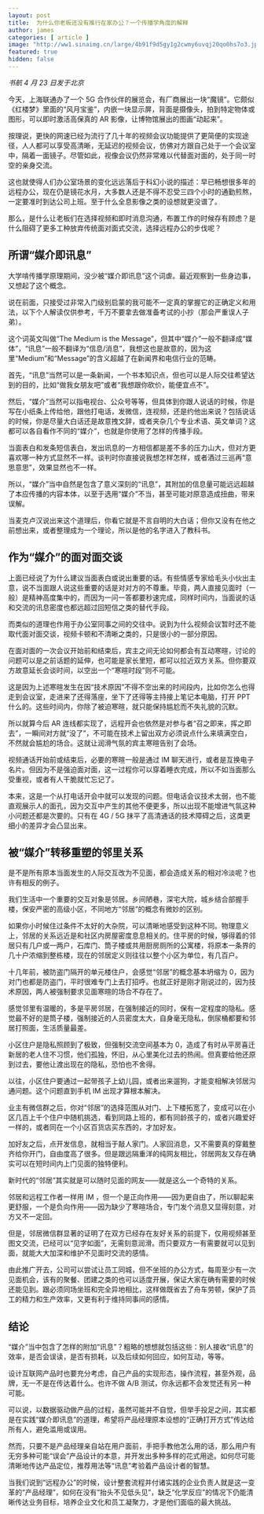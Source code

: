 ```yaml
---
layout: post
title:  为什么你老板还没有推行在家办公？一个传播学角度的解释
author: james
categories: [ article ]
image: "http://ww1.sinaimg.cn/large/4b91f9d5gy1g2cwmy6uvqj20qo0hs7o3.jpg"
featured: true
hidden: false
---
```






*书航 4 月 23 日发于北京*

今天，上海联通办了一个 5G 合作伙伴的展览会，有厂商展出一块“魔镜”。它颇似《红楼梦》里面的“风月宝鉴”，内嵌一块显示屏，背面是摄像头，拍到特定物体或图形，可以即时激活高保真的 AR 影像，让博物馆展出的图画“动起来”。

按理说，更快的网速已经为流行了几十年的视频会议功能提供了更简便的实现途径，人人都可以享受高清晰，无延迟的视频会议，仿佛对方跟自己处于一个会议室中，隔着一面镜子。尽管如此，视像会议仍然非常难以代替面对面的，处于同一时空的亲身交流。

这也就使得人们办公室场景的变化远远落后于科幻小说的描述：早已畅想很多年的远程办公，现在仍是镜花水月，大多数人还是不得不忍受三四个小时的通勤煎熬，一定要准时到达公司上班。至于什么全息影像之类的设想就更没谱了。

那么，是什么让老板们在选择视频和即时消息沟通，布置工作的时候存有顾虑？是什么阻碍了更多工种放弃传统面对面式交流，选择远程办公的步伐呢？

## 所谓“媒介即讯息”

大学啃传播学原理期间，没少被“媒介即讯息”这个词虐。最近观察到一些身边事，又想起了这个概念。

说在前面，只接受过非常入门级别启蒙的我可能不一定真的掌握它的正确定义和用法，以下个人解读仅供参考，千万不要拿去做准备考试的小抄（那会严重误人子弟）。

这个词英文叫做“The Medium is the Message”，但其中“媒介”一般不翻译成“媒体”，“讯息”一般不翻译为“信息/消息”，我想这也是故意的，因为这里“Medium”和“Message”的含义超越了在新闻界和电信行业的范畴。

首先，“讯息”当然可以是一条新闻，一个书本知识点，但也可以是人际交往希望达到的目的，比如“做我女朋友吧”或者“我想跟你砍价，能便宜点不”。

然后，“媒介”当然可以指电视台、公众号等等，但具体到你跟人说话的时候，你是写在小纸条上传给他，跟他打电话，发微信，连视频，还是约他出来说？包括说话的时候，你是尽量大白话还是故意拽文辞，或者夹杂几个专业术语、英文单词？这都可以各自看作不同的“媒介”，也就是你使用了怎样的传播手段。

当面表白和发条短信表白，发出讯息的一方相信都是差不多的压力山大，但对方更喜欢哪一种方式显然不一样。谈判时你直接说我想怎样怎样，或者酒过三巡再“意思意思”，效果显然也不一样。

所以，“媒介”当中自然是包含了意义深刻的“讯息”，其附加的信息量可能远远超越了本应传播的内容本体，以至于选用“媒介”不当，甚至可能对原意造成扭曲，带来误解。

当麦克卢汉说出来这个道理后，你看它就是不言自明的大白话；但你又没有在他之前想出来，或者整理成为一个理论，所以是他的名字进入了教科书。

## 作为“媒介”的面对面交谈

上面已经说了为什么建议当面表白或说出重要的话。有些情感专家给毛头小伙出主意，说不当面跟人说这些重要的话是对对方的不尊重。毕竟，两人直接见面时（一般）是精神高度集中的，而因为一问一答都要秒速完成，同样时间内，当面说的话和交流的讯息密度也都远超过回短信之类的替代手段。

而类似的道理也作用于办公室同事之间的交往中。说到为什么视频会议暂时还不能取代面对面交谈，视频卡顿和不清晰之类的，只是很小的一部分原因。

在面对面的一次会议开始前和结束后，宾主之间无论如何都会有互动寒暄，讨论的问题可以是之前话题的延伸，也可能是家长里短，都可以拉近双方关系。但你要双方故意延长会谈时间，以空出一个“寒暄时段”则不可能。

这是因为上述寒暄发生在因“技术原因”不得不空出来的时间段内，比如你怎么也得走到会议室，走进来了还得落座，坐下了还得等主持接上笔记本电脑，打开 PPT 什么的。这些时间内，你除了被迫寒暄，就只能保持尴尬而不失礼貌的沉默。

所以就算今后 AR 连线都实现了，远程开会也依然是对参与者“召之即来，挥之即去”，一瞬间对方就“没了”，不可能在技术上留出双方必须说点什么来填满空白，不然就会尴尬的场合。这就让润滑气氛的宾主寒暄告别了会场。

视频通话开始前或结束后，必要的寒暄一般是通过 IM 聊天进行，或者是互换电子名片。但因为不是强迫面对面，这一过程你可以穿着睡衣完成，所以不如当面那么受重视，或者有人干脆就忙忘记了。

本来，这是一个从打电话开会中就可以发现的问题。但电话会议技术太弱，也不能直观展示人的面孔，因为交互中产生的其他不便更多，所以出现不能增进气氛这种小问题还都是次要的。只有在 4G / 5G 抹平了高清通话的技术障碍之后，这类更细小的差异才会凸显出来。

## 被“媒介”转移重塑的邻里关系

是不是所有原本当面发生的人际交互改为不见面，都会造成关系的相对冷淡呢？也许有相反的例子。

我们生活中一个重要的交互对象是邻居。乡间陋巷，深宅大院，城乡结合部握手楼，保安严密的高级小区，不同地方“邻居”的概念有微妙的区别。

如果你小时候住过条件不太好的大杂院，可以清晰地感受到这种不同。物理意义上，邻居的关系远近是和社区内房屋密度息息相关的。住平房的时候，够得着的邻居只有几户或一两户，石库门、筒子楼或共用厨房厕所的公寓楼，将原本一条界的几十户浓缩到整栋楼，现在的邻居定义则往往以整个小区为单位，有几百户。

十几年前，被防盗门隔开的单元楼住户，会感觉“邻居”的概念基本坍缩为 0，因为对门也都是防盗门，平时很难专门上去打招呼。也就正好是刚才刚说过的，因为技术原因，两人被强制要求见面寒暄的场合不存在了。

感觉邻里有温暖的，多是平房邻居，在强制接近的同时，保有一定程度的隐私。感觉最不好的是筒子楼，强制接近的人员密度太大，自身毫无隐私，倒尿桶都要和邻居打照面，生活质量最差。

小区住户是隐私照顾到了极致，但强制交流空间基本为 0，造成了有时从平房喜迁新居的老人住不习惯，他们孤独，怀旧，从心里美化过去的热闹。但真要给他还原到过去，要他让渡出现在的隐私，恐怕也不舍得。

以往，小区住户要通过一起带孩子上幼儿园，或者出来遛狗，才能变相解决邻居沟通问题。这个问题直到手机 IM 出现才算根本解决。

业主有微信群之后，你对“邻居”的选择范围从对门、上下楼拓宽了，变成可以在小区几百上千个住户中随机挑选，看到同路上班的，都有同龄孩子的，或者兴趣爱好一样的，或者同在一个小区百货店买东西的，才加好友。

加好友之后，点开发信息，就相当于敲人家门。人家回消息，又不需要真的穿戴整齐给你开门，自由度高了很多。但是跟远隔重洋的纯网友相比，邻居网友又存在确实可以在短时间内上门见面的独特便利。

新时代的“邻居”其实就是可以随时见面的网友——就是这么一个奇特的关系。

邻居和远程工作者一样用 IM ，但一个是正向作用——因为更自由了，所以聊起来更舒服，一个是负向作用——因为缺少了寒暄场合，专门发个消息又显得刻意，对方又不一定回。

但是，邻居微信群显著的证明了在双方已经存在友好关系的前提下，仅用视频甚至图文交流，已经可以“见字如面”，无需刻意润滑。而只要双方一有需要就可以见到面，就能大大加深和维护不见面时交流的感情。

由此推广开去，公司可以尝试让员工同城，但不坐班的办公方式，每周至少有一次见面机会，该有的聚餐、团建之类的也可以适度开展，保证大家在确有需要的时候还能见到。跟必须同场坐班和完全异地相比，这样做既省去了舟车劳顿，保护了员工的精力和生产效率，又更有利于维持同事间的感情。

## 结论

“媒介”当中包含了怎样的附加“讯息”？粗略的想想就包括这些：别人接收“讯息”的效率，是否会误读，是否有损耗，以及后续如何回应，如何互动，等等。

设计互联网产品时也要充分考虑，自己产品的实现形态，操作流程，甚至外观，品牌，无一不是在传达着什么。也许不做 A/B 测试，你永远都不会发觉还有另一种可能。

可以说，以数据驱动做产品的过程，虽然可能并不自觉，但举手投足之间，其实都是在实践“媒介即讯息”的道理，希望将产品经理原本设想的“正确打开方式”传达给所有人，避免滥用或误用。

然而，只要不是产品经理亲自站在用户面前，手把手教他怎么用的话，那么用户有无穷多种可能“误会”产品设计的本意，并开发出多种多样的花式用途。如何尽可能清晰地传达产品定位，推荐用法等“讯息”考验着产品设计者的智慧。

当我们说到“远程办公”的时候，设计整套流程并付诸实践的企业负责人就是这一变革的“产品经理”，如何在没有“抬头不见低头见”，缺乏“化学反应”的情况下仍能清晰传达业务目标，培养企业文化和员工凝聚力，才是他们面临的最大挑战。